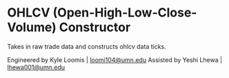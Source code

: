# OHLCV (Open-High-Low-Close-Volume) Constructor

Takes in raw trade data and constructs ohlcv data ticks.


Engineered by Kyle Loomis | loomi104@umn.edu
Assisted by Yeshi Lhewa | lhewa001@umn.edu
